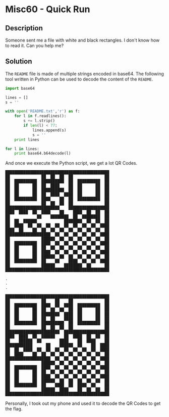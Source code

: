 # Misc60 - Quick Run

## Description

Someone sent me a file with white and black rectangles. I don't know how to read it. Can you help me?

## Solution

The `README` file is made of multiple strings encoded in base64.
The following tool written in Python can be used to decode the content of the `README`.

```python
import base64

lines = []
s = ''

with open('README.txt','r') as f:
	for l in f.readlines():
		s += l.strip()
		if len(l) < 77:
			lines.append(s)
			s = ''
	print lines

for l in lines:
	print base64.b64decode(l)
```
And once we execute the Python script, we get a lot QR Codes.

```
██████████████████████████████████████████████
██              ██  ██  ██  ██              ██
██  ██████████  ██████████  ██  ██████████  ██
██  ██      ██  ██  ████    ██  ██      ██  ██
██  ██      ██  ██████████  ██  ██      ██  ██
██  ██      ██  ██  ████  ████  ██      ██  ██
██  ██████████  ████    ██  ██  ██████████  ██
██              ██  ██  ██  ██              ██
████████████████████████    ██████████████████
████  ████  ██  ████    ██    ████  ██  ██  ██
██            ██    ████████  ██  ████████  ██
██  ██  ██████            ████████  ██  ██  ██
██  ████  ██  ██  ██  ██  ██  ██  ██  ██  ████
████  ██    ██  ██  ██  ██  ██  ██  ██  ██  ██
████████████████████  ██  ██  ██  ██  ██  ████
██              ██████  ██  ██  ██  ██  ██  ██
██  ██████████  ████  ██  ██  ██  ██  ██  ████
██  ██      ██  ██  ██  ██  ██  ██  ██  ██  ██
██  ██      ██  ████  ██  ██  ██  ██  ██  ████
██  ██      ██  ██████  ██  ██  ██  ██  ██  ██
██  ██████████  ██    ██    ████  ██  ██  ████
██              ██████    ████████  ██      ██
██████████████████████████████████████████████

.
.
.

██████████████████████████████████████████████
██              ██    ██    ██              ██
██  ██████████  ████  ██  ████  ██████████  ██
██  ██      ██  ██  ██  ██  ██  ██      ██  ██
██  ██      ██  ████████  ████  ██      ██  ██
██  ██      ██  ██  ██    ████  ██      ██  ██
██  ██████████  ██████████  ██  ██████████  ██
██              ██  ██  ██  ██              ██
████████████████████████  ████████████████████
████  ████  ██  ██████    ██  ████  ██  ██  ██
██    ██████  ██        ████    ██  ████    ██
████████████      ██    ██████  ██    ██  ████
██  ██  ████  ██  ██  ██  ██  ██  ██  ██  ████
██  ████    ██  ██  ██  ██  ██  ██  ██  ██  ██
████████████████████  ██  ██  ██  ██  ██  ████
██              ██████  ██  ██  ██  ██  ██  ██
██  ██████████  ████  ██  ██  ██  ██  ██  ████
██  ██      ██  ██  ██  ██  ██  ██  ██  ██  ██
██  ██      ██  ████  ██  ██  ██  ██  ██  ████
██  ██      ██  ██████  ██  ██  ██  ██  ██  ██
██  ██████████  ██    ████  ██  ████  ██    ██
██              ██████  ████    ██  ██  ██  ██
██████████████████████████████████████████████

```

Personally, I took out my phone and used it to decode the QR Codes to get the flag.